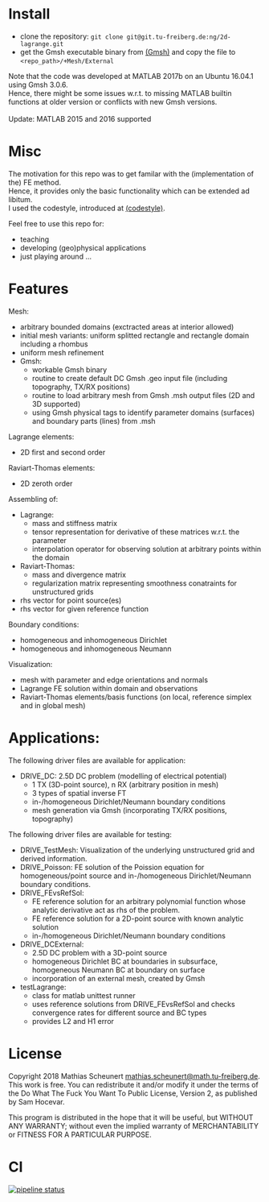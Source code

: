 # Install

- clone the repository: `git clone git@git.tu-freiberg.de:ng/2d-lagrange.git`
- get the Gmsh executable binary from [(Gmsh)](http://gmsh.info/#Download) and copy the file to `<repo_path>/+Mesh/External`

Note that the code was developed at MATLAB 2017b on an Ubuntu 16.04.1 using Gmsh 3.0.6.
<br/>
Hence, there might be some issues w.r.t. to missing MATLAB builtin functions at older version or conflicts with new Gmsh versions.
<br/>
<br/>
Update: MATLAB 2015 and 2016 supported

# Misc

The motivation for this repo was to get familar with the (implementation of the) FE method.
<br/>
Hence, it provides only the basic functionality which can be extended ad libitum.
<br/>
I used the codestyle, introduced at [(codestyle)](https://git.tu-freiberg.de/ng/toolbox/blob/master/template/codeStyleTemplate.m).

Feel free to use this repo for:
- teaching
- developing (geo)physical applications
- just playing around ... 

# Features

Mesh:
- arbitrary bounded domains (exctracted areas at interior allowed)
- initial mesh variants: uniform splitted rectangle and rectangle domain including a rhombus
- uniform mesh refinement
- Gmsh: 
    - workable Gmsh binary
	- routine to create default DC Gmsh .geo input file (including topography, TX/RX positions)
	- routine to load arbitrary mesh from Gmsh .msh output files (2D and 3D supported)
	- using Gmsh physical tags to identify parameter domains (surfaces) and boundary parts (lines) from .msh

Lagrange elements:
- 2D first and second order

Raviart-Thomas elements:
- 2D zeroth order

Assembling of:
- Lagrange:
    - mass and stiffness matrix
    - tensor representation for derivative of these matrices w.r.t. the parameter
    - interpolation operator for observing solution at arbitrary points within the domain
- Raviart-Thomas:
    - mass and divergence matrix
    - regularization matrix representing smoothness conatraints for unstructured grids
- rhs vector for point source(es)
- rhs vector for given reference function

Boundary conditions:
- homogeneous and inhomogeneous Dirichlet
- homogeneous and inhomogeneous Neumann

Visualization:
- mesh with parameter and edge orientations and normals
- Lagrange FE solution within domain and observations
- Raviart-Thomas elements/basis functions (on local, reference simplex and in global mesh)

# Applications:

The following driver files are available for application:
- DRIVE_DC: 2.5D DC problem (modelling of electrical potential)
    - 1 TX (3D-point source), n RX (arbitrary position in mesh)
    - 3 types of spatial inverse FT
    - in-/homogeneous Dirichlet/Neumann boundary conditions
    - mesh generation via Gmsh (incorporating TX/RX positions, topography)

The following driver files are available for testing:
- DRIVE_TestMesh: Visualization of the underlying unstructured grid and derived information.
- DRIVE_Poisson: FE solution of the Poission equation for homogeneous/point source and in-/homogeneous Dirichlet/Neumann boundary conditions.
- DRIVE_FEvsRefSol: 
    - FE reference solution for an arbitrary polynomial function whose analytic derivative act as rhs of the problem.
    - FE reference solution for a 2D-point source with known analytic solution
    - in-/homogeneous Dirichlet/Neumann boundary conditions
- DRIVE_DCExternal: 
    - 2.5D DC problem with a 3D-point source
    - homogeneous Dirichlet BC at boundaries in subsurface, homogeneous Neumann BC at boundary on surface
    - incorporation of an external mesh, created by Gmsh
- testLagrange:
    - class for matlab unittest runner
    - uses reference solutions from DRIVE_FEvsRefSol and checks convergence rates for different source and BC types
    - provides L2 and H1 error

# License

Copyright 2018 Mathias Scheunert <mathias.scheunert@math.tu-freiberg.de>.
This work is free. You can redistribute it and/or modify it under the terms of the Do What The Fuck You Want To Public License, Version 2, as published by Sam Hocevar.

This program is distributed in the hope that it will be useful, but WITHOUT ANY WARRANTY; without even the implied warranty of MERCHANTABILITY or FITNESS FOR A PARTICULAR PURPOSE.

# CI

[![pipeline status](https://git.tu-freiberg.de/ng/2d-lagrange/badges/master/pipeline.svg)](https://git.tu-freiberg.de/ng/2d-lagrange/commits/master)